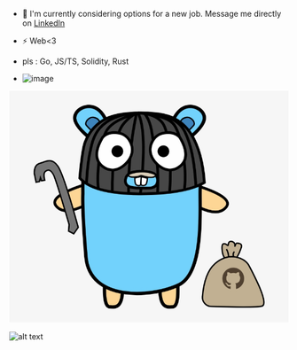 - 🔭 I'm currently considering options for a new job. Message me directly on [LinkedIn](https://www.linkedin.com/in/commedesvlados/)
- ⚡  Web<3
- pls : Go, JS/TS, Solidity, Rust

- ![image](https://github.com/commedesvlados/commedesvlados/blob/main/412-4126527_say-hello-to-gitrob-gopher-github.jpg=20x20)

![alt text](https://github.com/commedesvlados/commedesvlados/blob/main/412-4126527_say-hello-to-gitrob-gopher-github.jpg)

![alt text](https://michael.stapelberg.ch/posts/2023-01-15-gokrazy-instance-centric-config/gokrazy-logo.png)


<!--
**commedesvlados/commedesvlados** is a ✨ _special_ ✨ repository because its `README.md` (this file) appears on your GitHub profile.

Here are some ideas to get you started:

- 🔭 I’m currently working on ...
- 🌱 I’m currently learning ...
- 👯 I’m looking to collaborate on ...
- 🤔 I’m looking for help with ...
- 💬 Ask me about ...
- 📫 How to reach me: ...
- 😄 Pronouns: ...
- ⚡ Fun fact: ...
-->
